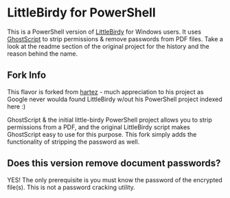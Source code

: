 # LittleBirdy for PowerShell

This is a PowerShell version of [LittleBirdy](https://github.com/jakepetroules/littlebirdy) for Windows users. It uses [GhostScript](http://www.ghostscript.com/) to strip permissions & remove passwords from PDF files. Take a look at the readme section of the original project for the history and the reason behind the name.

## Fork Info 

This flavor is forked from [hartez](https://github.com/hartez/littlebirdy-powershell) - much appreciation to his project as Google never woulda found LittleBirdy w/out his PowerShell project indexed here :)

GhostScript & the initial little-birdy PowerShell project allows you to strip permissions from a PDF, and the original LittleBirdy script makes GhostScript easy to use for this purpose. This fork simply adds the functionality of stripping the password as well. 

## Does this version remove document passwords?

YES! The only prerequisite is you must know the password of the encrypted file(s). This is not a password cracking utility.


